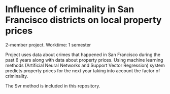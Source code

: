 # Influence of criminality in San Francisco districts on local property prices
2-member project. Worktime: 1 semester


Project uses data about crimes that happened in San Francisco during the past 6 years along with data about property prices. Using machine learning methods (Artificial Neural Networks and Support Vector Regression) system predicts property prices for the next year taking into account the factor of criminality. 

The Svr method is included in this repository.

